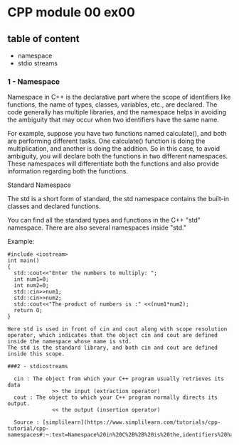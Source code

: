 # CPP module 00 ex00
## table of content
- namespace
- stdio streams

### 1 - Namespace

Namespace in C++ is the declarative part where the scope of identifiers like functions, the name of types, classes, variables, etc., are declared. The code generally has multiple libraries, and the namespace helps in avoiding the ambiguity that may occur when two identifiers have the same name.

For example, suppose you have two functions named calculate(), and both are performing different tasks. One calculate() function is doing the multiplication, and another is doing the addition. So in this case, to avoid ambiguity, you will declare both the functions in two different namespaces. These namespaces will differentiate both the functions and also provide information regarding both the functions.

Standard Namespace

The std is a short form of standard, the std namespace contains the built-in classes and declared functions.

You can find all the standard types and functions in the C++ "std" namespace. There are also several namespaces inside "std."

Example:

```
#include <iostream>
int main()
{
  std::cout<<"Enter the numbers to multiply: "; 
  int num1=0;
  int num2=0; 
  std::cin>>num1;
  std::cin>>num2;
  std::cout<<"The product of numbers is :" <<(num1*num2);
  return O;
}

Here std is used in front of cin and cout along with scope resolution operator, which indicates that the object cin and cout are defined inside the namespace whose name is std.
The std is the standard library, and both cin and cout are defined inside this scope.

###2 - stdiostreams
  
  cin : The object from which your C++ program usually retrieves its data
              >> the input (extraction operator)
  cout : The object to which your C++ program normally directs its output.
              << the output (insertion operator)
  
  Source : [simplilearn](https://www.simplilearn.com/tutorials/cpp-tutorial/cpp-namespaces#:~:text=Namespace%20in%20C%2B%2B%20is%20the,identifiers%20have%20the%20same%20name.)
